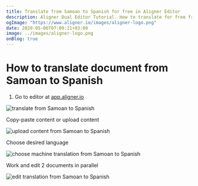 ```yaml
---
title: Translate from Samoan to Spanish for free in Aligner Editor
description: Aligner Dual Editor Tutorial. How to translate for free from Samoan to Spanish. Aligner is multilingual document management platform. 
ogImage: "https://www.aligner.io/images/aligner-logo.png"
date: 2020-05-06T07:09:21+03:00
image: ../images/aligner-logo.png
onBlog: true
---
```


# How to translate document from Samoan to Spanish

1. Go to editor at [app.aligner.io](https://app.aligner.io "Aligner App web page")

![translate from Samoan to Spanish](../aligner-blank-editor.png "translate from Samoan to Spanish")

Copy-paste content or upload content

![upload content from Samoan to Spanish](../aligner-uploaded-document.png "upload content from Samoan to Spanish")

Choose desired language

![choose machine translation from Samoan to Spanish](../aligner-language-dropdown.png "choose machine translation from Samoan to Spanish")

Work and edit 2 documents in parallel

![edit translation from Samoan to Spanish](../aligner-double-sitded-editor.png "edit translation from Samoan to Spanish")

